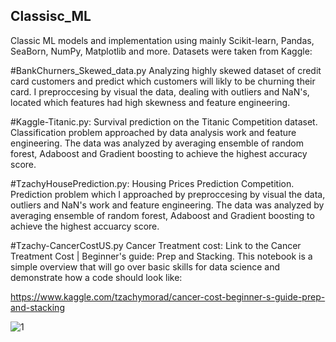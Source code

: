 ## Classisc_ML
Classic ML models and implementation using mainly Scikit-learn, Pandas, SeaBorn, NumPy, Matplotlib and more. 
Datasets were taken from Kaggle:

#BankChurners_Skewed_data.py
Analyzing highly skewed dataset of credit card customers and predict which customers will likly to be churning their card. I preproccesing by visual the data, dealing with outliers and NaN's, located which features had high skewness and feature engineering. 

#Kaggle-Titanic.py:
Survival prediction on the Titanic Competition dataset. Classification problem approached by data analysis work and feature engineering. The data was analyzed by averaging ensemble of random forest, Adaboost and Gradient boosting to achieve the highest accuracy score. 

#TzachyHousePrediction.py:
Housing Prices Prediction Competition. Prediction problem which I approached by preproccesing by visual the data, outliers and NaN's work and feature engineering. The data was analyzed by averaging ensemble of random forest, Adaboost and Gradient boosting to achieve the highest accuarcy score.  

#Tzachy-CancerCostUS.py
Cancer Treatment cost: Link to the Cancer Treatment Cost | Beginner's guide: Prep and Stacking. This notebook is a simple overview that will go over basic skills for data science and demonstrate how a code should look like:

https://www.kaggle.com/tzachymorad/cancer-cost-beginner-s-guide-prep-and-stacking

![1](https://user-images.githubusercontent.com/73366841/110638460-44e83900-81b7-11eb-81ca-dba448fc6d74.jpg)



